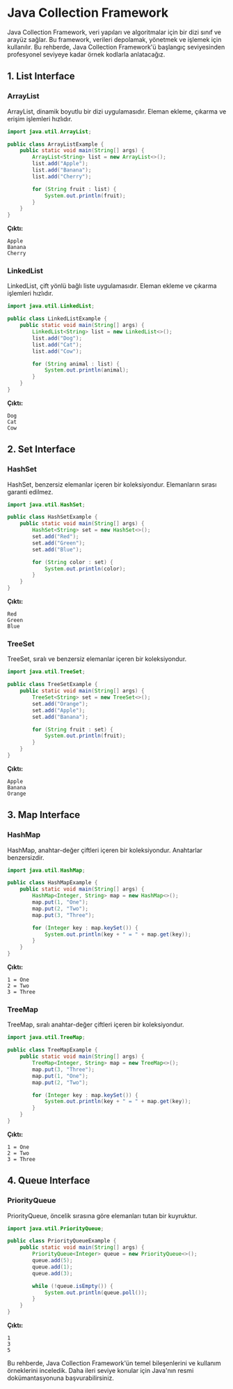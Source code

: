 # Java Collection Framework

Java Collection Framework, veri yapıları ve algoritmalar için bir dizi sınıf ve arayüz sağlar. Bu framework, verileri depolamak, yönetmek ve işlemek için kullanılır. Bu rehberde, Java Collection Framework'ü başlangıç seviyesinden profesyonel seviyeye kadar örnek kodlarla anlatacağız.

## 1. List Interface

### ArrayList

ArrayList, dinamik boyutlu bir dizi uygulamasıdır. Eleman ekleme, çıkarma ve erişim işlemleri hızlıdır.

```java
import java.util.ArrayList;

public class ArrayListExample {
    public static void main(String[] args) {
        ArrayList<String> list = new ArrayList<>();
        list.add("Apple");
        list.add("Banana");
        list.add("Cherry");

        for (String fruit : list) {
            System.out.println(fruit);
        }
    }
}
```

**Çıktı:**
```
Apple
Banana
Cherry
```

### LinkedList

LinkedList, çift yönlü bağlı liste uygulamasıdır. Eleman ekleme ve çıkarma işlemleri hızlıdır.

```java
import java.util.LinkedList;

public class LinkedListExample {
    public static void main(String[] args) {
        LinkedList<String> list = new LinkedList<>();
        list.add("Dog");
        list.add("Cat");
        list.add("Cow");

        for (String animal : list) {
            System.out.println(animal);
        }
    }
}
```

**Çıktı:**
```
Dog
Cat
Cow
```

## 2. Set Interface

### HashSet

HashSet, benzersiz elemanlar içeren bir koleksiyondur. Elemanların sırası garanti edilmez.

```java
import java.util.HashSet;

public class HashSetExample {
    public static void main(String[] args) {
        HashSet<String> set = new HashSet<>();
        set.add("Red");
        set.add("Green");
        set.add("Blue");

        for (String color : set) {
            System.out.println(color);
        }
    }
}
```

**Çıktı:**
```
Red
Green
Blue
```

### TreeSet

TreeSet, sıralı ve benzersiz elemanlar içeren bir koleksiyondur.

```java
import java.util.TreeSet;

public class TreeSetExample {
    public static void main(String[] args) {
        TreeSet<String> set = new TreeSet<>();
        set.add("Orange");
        set.add("Apple");
        set.add("Banana");

        for (String fruit : set) {
            System.out.println(fruit);
        }
    }
}
```

**Çıktı:**
```
Apple
Banana
Orange
```

## 3. Map Interface

### HashMap

HashMap, anahtar-değer çiftleri içeren bir koleksiyondur. Anahtarlar benzersizdir.

```java
import java.util.HashMap;

public class HashMapExample {
    public static void main(String[] args) {
        HashMap<Integer, String> map = new HashMap<>();
        map.put(1, "One");
        map.put(2, "Two");
        map.put(3, "Three");

        for (Integer key : map.keySet()) {
            System.out.println(key + " = " + map.get(key));
        }
    }
}
```

**Çıktı:**
```
1 = One
2 = Two
3 = Three
```

### TreeMap

TreeMap, sıralı anahtar-değer çiftleri içeren bir koleksiyondur.

```java
import java.util.TreeMap;

public class TreeMapExample {
    public static void main(String[] args) {
        TreeMap<Integer, String> map = new TreeMap<>();
        map.put(3, "Three");
        map.put(1, "One");
        map.put(2, "Two");

        for (Integer key : map.keySet()) {
            System.out.println(key + " = " + map.get(key));
        }
    }
}
```

**Çıktı:**
```
1 = One
2 = Two
3 = Three
```

## 4. Queue Interface

### PriorityQueue

PriorityQueue, öncelik sırasına göre elemanları tutan bir kuyruktur.

```java
import java.util.PriorityQueue;

public class PriorityQueueExample {
    public static void main(String[] args) {
        PriorityQueue<Integer> queue = new PriorityQueue<>();
        queue.add(5);
        queue.add(1);
        queue.add(3);

        while (!queue.isEmpty()) {
            System.out.println(queue.poll());
        }
    }
}
```

**Çıktı:**
```
1
3
5
```

Bu rehberde, Java Collection Framework'ün temel bileşenlerini ve kullanım örneklerini inceledik. Daha ileri seviye konular için Java'nın resmi dokümantasyonuna başvurabilirsiniz.